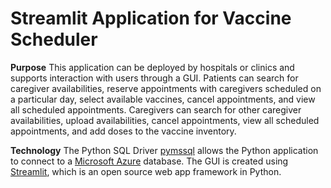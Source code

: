 # Streamlit Application for Vaccine Scheduler

**Purpose**
This application can be deployed by hospitals or clinics and supports interaction with users through a GUI. Patients can search for caregiver availabilities, reserve appointments with caregivers scheduled on a particular day, select available vaccines, cancel appointments, and view all scheduled appointments. Caregivers can search for other caregiver availabilities, upload availabilities, cancel appointments, view all scheduled appointments, and add doses to the vaccine inventory.

**Technology**
The Python SQL Driver [pymssql](https://www.pymssql.org/) allows the Python application to connect to a [Microsoft Azure](https://azure.microsoft.com/en-us/) database. The GUI is created using [Streamlit](https://streamlit.io/), which is an open source web app framework in Python.
